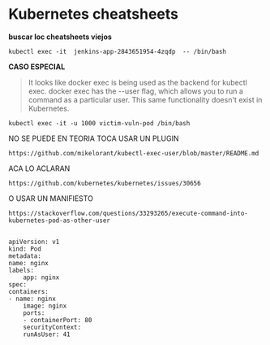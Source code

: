 # Kubernetes cheatsheets 

**buscar loc cheatsheets viejos**


    kubectl exec -it  jenkins-app-2843651954-4zqdp  -- /bin/bash


**CASO ESPECIAL**

> It looks like docker exec is being used as the backend for kubectl exec. docker exec has the --user flag, which allows you to run a command as a particular user. This same functionality doesn't exist in Kubernetes.

    kubectl exec -it -u 1000 victim-vuln-pod /bin/bash
    
NO SE PUEDE EN TEORIA TOCA USAR UN PLUGIN

    https://github.com/mikelorant/kubectl-exec-user/blob/master/README.md

ACA LO ACLARAN

    https://github.com/kubernetes/kubernetes/issues/30656

O USAR UN MANIFIESTO

    https://stackoverflow.com/questions/33293265/execute-command-into-kubernetes-pod-as-other-user


    apiVersion: v1
    kind: Pod
    metadata:
    name: nginx
    labels:
        app: nginx
    spec:
    containers:
    - name: nginx
        image: nginx
        ports:
        - containerPort: 80
        securityContext:
        runAsUser: 41